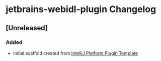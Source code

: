 <!-- Keep a Changelog guide -> https://keepachangelog.com -->

# jetbrains-webidl-plugin Changelog

## [Unreleased]
### Added
- Initial scaffold created from [IntelliJ Platform Plugin Template](https://github.com/JetBrains/intellij-platform-plugin-template)
